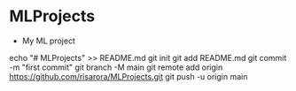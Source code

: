 # MLProjects

- My ML project

echo "# MLProjects" >> README.md
git init
git add README.md
git commit -m "first commit"
git branch -M main
git remote add origin https://github.com/risarora/MLProjects.git
git push -u origin main
